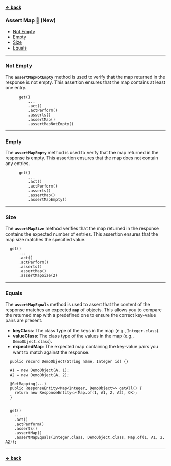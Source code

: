 #### [← back](../../README.md)

### Assert Map 🔸 (New)

- [Not Empty](#not-empty)
- [Empty](#empty)
- [Size](#size)
- [Equals](#equals)

---

### Not Empty

The **`assertMapNotEmpty`** method is used to verify that the map returned in the response is not
empty. This assertion ensures that the map contains at least one entry.

```
      get()
          ...
          .act()
          .actPerform()
          .asserts()
          .assertMap()
          .assertMapNotEmpty()
```

---

### Empty

The **`assertMapEmpty`** method is used to verify that the map returned in the response is empty.
This assertion ensures that the map does not contain any entries.

```
      get()
          ...
          .act()
          .actPerform()
          .asserts()
          .assertMap()
          .assertMapEmpty()
```

---

### Size

The **`assertMapSize`** method verifies that the map returned in the response contains the expected
number of entries. This assertion ensures that the map size matches the specified value.

```
  get()
      ...
      .act()
      .actPerform()
      .asserts()
      .assertMap()
      .assertMapSize(2)
```

---

### Equals

The **`assertMapEquals`** method is used to assert that the content of the response matches an
expected **`map`** of objects. This allows you to compare the returned map with a predefined one to
ensure the correct key-value pairs are present.

- **keyClass**: The class type of the keys in the map (e.g., `Integer.class`).
- **valueClass**: The class type of the values in the map (e.g., `DemoObject.class`).
- **expectedMap**: The expected map containing the key-value pairs you want to match against the
  response.

```
  public record DemoObject(String name, Integer id) {}
```

```
  A1 = new DemoObject(A, 1);
  A2 = new DemoObject(A, 2);
```

```
  @GetMapping(...)
  public ResponseEntity<Map<Integer, DemoObject>> getAll() {
    return new ResponseEntity<>(Map.of(1, A1, 2, A2), OK);
  }
```

```

  get()
    ...
    .act()
    .actPerform()
    .asserts()
    .assertMap()
    .assertMapEquals(Integer.class, DemoObject.class, Map.of(1, A1, 2, A2));

```

---

#### [← back](../../README.md)